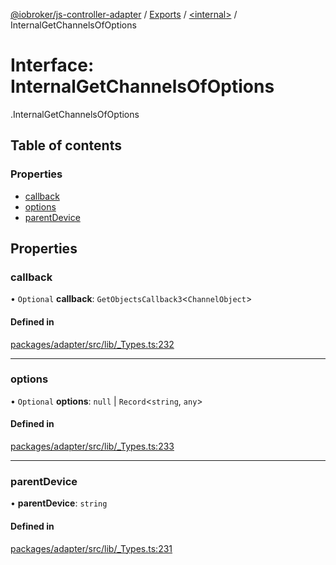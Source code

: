 [@iobroker/js-controller-adapter](../README.md) / [Exports](../modules.md) / [<internal\>](../modules/internal_.md) / InternalGetChannelsOfOptions

# Interface: InternalGetChannelsOfOptions

[<internal>](../modules/internal_.md).InternalGetChannelsOfOptions

## Table of contents

### Properties

- [callback](internal_.InternalGetChannelsOfOptions.md#callback)
- [options](internal_.InternalGetChannelsOfOptions.md#options)
- [parentDevice](internal_.InternalGetChannelsOfOptions.md#parentdevice)

## Properties

### callback

• `Optional` **callback**: `GetObjectsCallback3`<`ChannelObject`\>

#### Defined in

[packages/adapter/src/lib/_Types.ts:232](https://github.com/ioBroker/ioBroker.js-controller/blob/8b30b890/packages/adapter/src/lib/_Types.ts#L232)

___

### options

• `Optional` **options**: ``null`` \| `Record`<`string`, `any`\>

#### Defined in

[packages/adapter/src/lib/_Types.ts:233](https://github.com/ioBroker/ioBroker.js-controller/blob/8b30b890/packages/adapter/src/lib/_Types.ts#L233)

___

### parentDevice

• **parentDevice**: `string`

#### Defined in

[packages/adapter/src/lib/_Types.ts:231](https://github.com/ioBroker/ioBroker.js-controller/blob/8b30b890/packages/adapter/src/lib/_Types.ts#L231)
